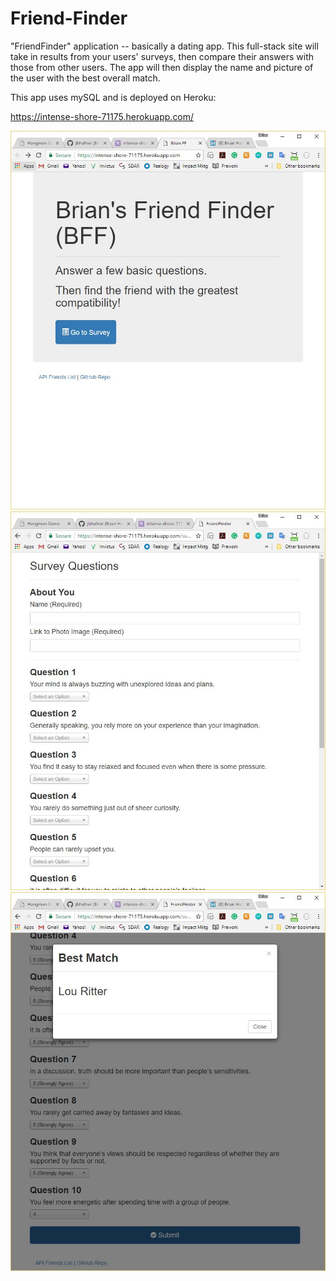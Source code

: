 # Friend-Finder

"FriendFinder" application -- basically a dating app. This full-stack site will take in results from your users' surveys, then compare their answers with those from other users. The app will then display the name and picture of the user with the best overall match. 

This app uses mySQL and is deployed on Heroku: 

https://intense-shore-71175.herokuapp.com/

<img src="app/images/mainScreen.JPG">

<img src="app/images/surveyScreen.JPG">

<img src="app/images/resultScreen.JPG">
